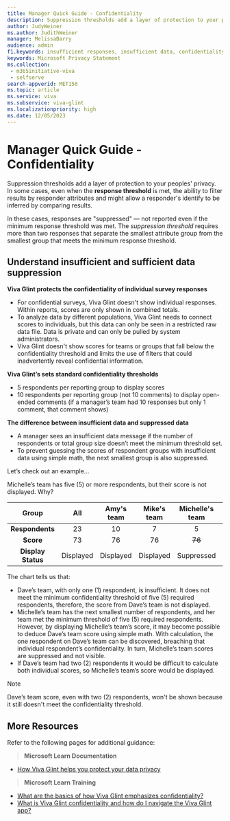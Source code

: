 ```yaml
---
title: Manager Quick Guide - Confidentiality
description: Suppression thresholds add a layer of protection to your peoples' privacy. Learn about data suppression and insufficient data suppression.
author: JudyWeiner
ms.author: JudithWeiner
manager: MelissaBarry
audience: admin
f1.keywords: insufficient responses, insufficient data, confidentiality
keywords: Microsoft Privacy Statement 
ms.collection: 
 - m365initiative-viva
 - selfserve
search-appverid: MET150
ms.topic: article
ms.service: viva
ms.subservice: viva-glint
ms.localizationpriority: high
ms.date: 12/05/2023
---
```


# Manager Quick Guide - Confidentiality
Suppression thresholds add a layer of protection to your peoples' privacy. In some cases, even when the **response threshold** is met, the ability to filter results by responder attributes and might allow a responder's identify to be inferred by comparing results. 

In these cases, responses are "suppressed" — not reported even if the minimum response threshold was met. The *suppression threshold* requires more than two responses that separate the smallest attribute group from the smallest group that meets the minimum response threshold.

## Understand insufficient and sufficient data suppression
**Viva Glint protects the confidentiality of individual survey responses** 

- For confidential surveys, Viva Glint doesn't show individual responses. Within reports, scores are only shown in combined totals. 
- To analyze data by different populations, Viva Glint needs to connect scores to individuals, but this data can only be seen in a restricted raw data file. Data is private and can only be pulled by system administrators. 
- Viva Glint doesn't show scores for teams or groups that fall below the confidentiality threshold and limits the use of filters that could inadvertently reveal confidential information. 

**Viva Glint’s sets standard confidentiality thresholds** 
- 5 respondents per reporting group to display scores 
- 10 respondents per reporting group (not 10 comments) to display open- ended comments (if a manager’s team had 10 responses but only 1 comment, that comment shows) 

**The difference between insufficient data and suppressed data** 
- A manager sees an insufficient data message if the number of respondents or total group size doesn’t meet the minimum threshold set. 
- To prevent guessing the scores of respondent groups with insufficient data using simple math, the next smallest group is also suppressed.  

Let’s check out an example... 

Michelle’s team has five (5) or more respondents, but their score is not displayed. Why?

| Group | All | Amy's team | Mike's team | Michelle's team | Dave's team |
|:-------:|:-----:|:------------:|:-------------:|:-----------------:|:-------------:|
|**Respondents**|23|10|7|5|1|
|**Score**|73|76|76|~~76~~|?|
|**Display Status**|Displayed|Displayed|Displayed|Suppressed|Insufficient|

The chart tells us that:
- Dave’s team, with only one (1) respondent, is insufficient. It does not meet the minimum confidentiality threshold of five (5) required respondents, therefore, the score from Dave’s team is not displayed. 
- Michelle’s team has the next smallest number of respondents, and her team met the minimum threshold of five (5) required respondents. However, by displaying Michelle’s team’s score, it may become possible to deduce Dave’s team score using simple math. With calculation, the one respondent on Dave’s team can be discovered, breaching that individual respondent’s confidentiality. In turn, Michelle’s team scores are suppressed and not visible. 
- If Dave’s team had two (2) respondents it would be difficult to calculate both individual scores, so Michelle’s team’s score would be displayed. 
> [!NOTE]
> Dave’s team score, even with two (2) respondents, won't be shown because it still doesn't meet the confidentiality threshold. 

## More Resources
Refer to the following pages for additional guidance:
>**Microsoft Learn Documentation** 
- [How Viva Glint helps you protect your data privacy](viva-glint-survey-privacy.md)
>**Microsoft Learn Training**
- [What are the basics of how Viva Glint emphasizes confidentiality?](/learn-m365-pr/m365/viva-glint-learn-how-setup-viva-glint/4-what-basics-viva-glint-emphasizes-confidentiality)
- [What is Viva Glint confidentiality and how do I navigate the Viva Glint app?](/learn-m365-pr/m365/viva-glint-navigate-share-viva-glint-results/1-describe-confidentiality-navigate-viva-glint)

